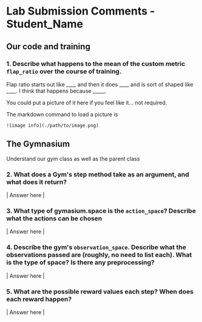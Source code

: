 # Lab Submission Comments - **Student_Name**

## Our code and training

### 1. Describe what happens to the mean of the custom metric `flap_ratio` over the course of training.
Flap ratio starts out like ____ and then it does ____ and is sort of shaped like ____. I think that happens because _____.

You could put a picture of it here if you feel like it... not required.

The markdown command to load a picture is 
```
![image info](./path/to/image.png)
```

## The Gymnasium
Understand our gym class as well as the parent class

### 2. What does a Gym's step method take as an argument, and what does it return?
| Answer here |

### 3. What type of gymasium.space is the `action_space`? Describe what the actions can be chosen
| Answer here |

### 4. Describe the gym's `observation_space`. Describe what the observations passed are (roughly, no need to list each). What is the type of space? Is there any preprocessing?
| Answer here |

### 5. What are the possible reward values each step? When does each reward happen?
| Answer here |